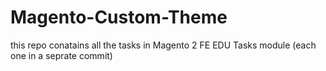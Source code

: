 # Magento-Custom-Theme

this repo conatains all the tasks in Magento 2 FE EDU Tasks module (each one in a seprate commit)
